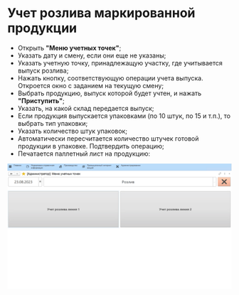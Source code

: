 # Учет розлива маркированной продукции

-   Открыть **"Меню учетных точек"**;
-   Указать дату и смену, если они еще не указаны;
-   Указать учетную точку, принадлежащую участку, где учитывается выпуск розлива;
-   Нажать кнопку, соответствующую операции учета выпуска. Откроется окно с заданием на текущую смену;
-   Выбрать продукцию, выпуск которой будет учтен, и нажать **"Приступить"**;
-   Указать, на какой склад передается выпуск;
-   Если продукция выпускается упаковками (по 10 штук, по 15 и т.п.), то выбрать тип упаковки;
-   Указать количество штук упаковок;
-   Автоматически пересчитается количество штучек готовой продукции в упаковке. Подтвердить операцию;
-   Печатается паллетный лист на продукцию:
  
![](ProductionOutput.assets/1.gif)